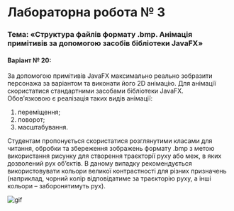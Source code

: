 # Лабораторна робота № 3

### Тема: «Структура  файлів  формату  .bmp.  Анімація  примітивів  за  допомогою  засобів бібліотеки JavaFX» 

#### Варіант № 20:
  За  допомогою  примітивів  JavaFX  максимально  реально  зобразити  персонажа  за варіантом  та  виконати  його  2D  анімацію.  Для  анімації  скористатися  стандартними засобами бібліотеки JavaFX.  
Обов’язковою є реалізація таких видів анімації: 
1)  переміщення; 
2)  поворот; 
3)  масштабування. 
 
Студентам пропонується скористатися розглянутими класами для читання, обробки та  збереження  зображень  формату  .bmp  з  метою  використання  рисунку  для  створення траєкторії  руху  або  меж,  в  яких  дозволений  рух  об’єктів.  В  даному  випадку рекомендується  використовувати  кольори  великої  контрастності  для  різних  призначень (наприклад,  чорний  колір  відповідатиме  за  траєкторію  руху,  а  інші  кольори  – заборонятимуть рух).

![gif](https://github.com/Valzavator/MAOKG/blob/master/Lab3/lab3.gif)
